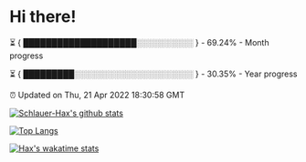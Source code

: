 # Hi there!

⏳ { ████████████████████░░░░░░░░░░ } - 69.24% - Month progress

⏳ { █████████░░░░░░░░░░░░░░░░░░░░░ } - 30.35% - Year progress

⏰ Updated on Thu, 21 Apr 2022 18:30:58 GMT


[![Schlauer-Hax's github stats](https://github-readme-stats.vercel.app/api?username=Schlauer-Hax&show_icons=true&theme=dark&count_private=true)](https://github.com/Schlauer-Hax)


[![Top Langs](https://github-readme-stats.vercel.app/api/top-langs/?username=Schlauer-Hax&layout=compact&theme=dark)](https://github.com/Schlauer-Hax?tab=repositories)


[![Hax's wakatime stats](https://github-readme-stats.vercel.app/api/wakatime?username=Hax&theme=dark)](https://wakatime.com/@Hax)


